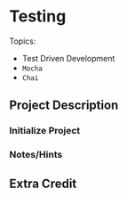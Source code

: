 # Testing

Topics:

 * Test Driven Development
 * `Mocha`
 * `Chai`

## Project Description

### Initialize Project
 

### Notes/Hints



## Extra Credit

